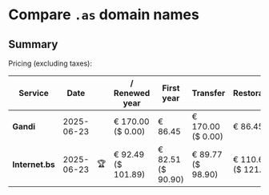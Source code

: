 # Compare `.as` domain names

## Summary

Pricing (excluding taxes):

| Service | Date |  | / Renewed year | First year | Transfer | Restoration |
|--|--|--|--|--|--|--|
| **Gandi** | 2025-06-23 |  | € 170.00<br>($ 0.00) | € 86.45 | € 170.00<br>($ 0.00) | € 86.45 |
| **Internet.bs** | 2025-06-23 | 🏆 | € 92.49<br>($ 101.89) | € 82.51<br>($ 90.90) | € 89.77<br>($ 98.90) | € 110.69<br>($ 121.89) |
